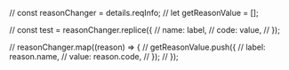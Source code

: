   // const reasonChanger = details.reqInfo;
  // let getReasonValue = [];

  // const test = reasonChanger.replice({
  //   name: label,
  //   code: value,
  // });

  // reasonChanger.map((reason) => {
  //   getReasonValue.push({
  //     label: reason.name,
  //     value: reason.code,
  //   });
  // });
